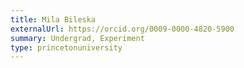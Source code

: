 ```yaml
---
title: Mila Bileska
externalUrl: https://orcid.org/0009-0000-4820-5900
summary: Undergrad, Experiment
type: princetonuniversity
---
```

